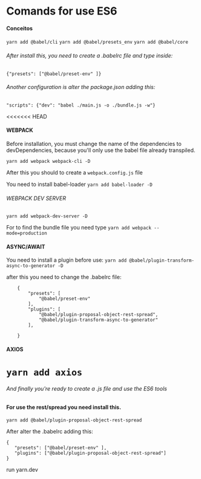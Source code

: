 # Comands for use ES6


#### Conceitos

``` yarn add @babel/cli ```
``` yarn add @babel/presets_env ```
``` yarn add @babel/core ```

###### After install this, you need to create a .babelrc file and type inside:

``` {"presets": ["@babel/preset-env" ]} ```

###### Another configuration is alter the package.json adding this:

``` "scripts": {"dev": "babel ./main.js -o ./bundle.js -w"} ```

<<<<<<< HEAD
#### WEBPACK

Before installation, you must change the name of the dependencies to devDependencies, because you'll only use the babel file already transpiled.

``` yarn add webpack webpack-cli -D ```

After this you should to create a ``` webpack.config.js ``` file 

You need to install babel-loader
``` yarn add babel-loader -D ```

###### WEBPACK DEV SERVER

``` yarn add webpack-dev-server -D ```

For to find the bundle file you need type 
``` yarn add webpack --mode=production ```


#### ASYNC/AWAIT

You need to install a plugin before use:
``` yarn add @babel/plugin-transform-async-to-generator -D ```

after this you need to change the .babelrc file:

``` 
    {
        "presets": [
            "@babel/preset-env"
        ],
        "plugins": [
            "@babel/plugin-proposal-object-rest-spread",
            "@babel/plugin-transform-async-to-generator"
        ],

    }
```

#### AXIOS


``` yarn add axios ```
=======
###### And finally you're ready to create a .js file and use the ES6 tools


#### For use the rest/spread you need install this.

``` yarn add @babel/plugin-proposal-object-rest-spread ```

After alter the .babelrc adding this:

 ``` 
 {
    "presets": ["@babel/preset-env" ],
    "plugins": ["@babel/plugin-proposal-object-rest-spread"]
 } 
 ```
 
 run yarn.dev
